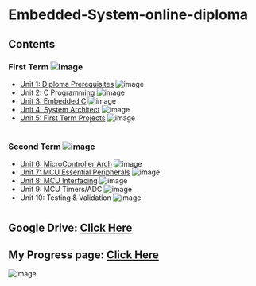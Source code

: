 # Embedded-System-online-diploma
## Contents

### First Term ![image](https://us-central1-progress-markdown.cloudfunctions.net/progress/100?dangerColor=800000&warningColor=ff9900&successColor=006600)

- [Unit 1: Diploma Prerequisites](https://github.com/TawfikTamer/Embedded-System-online-diploma) ![image](https://us-central1-progress-markdown.cloudfunctions.net/progress/100)
- [Unit 2: C Programming](https://github.com/TawfikTamer/Embedded-System-online-diploma/tree/main/Unit_2_C_Programming) ![image](https://us-central1-progress-markdown.cloudfunctions.net/progress/100)
- [Unit 3: Embedded C](https://github.com/TawfikTamer/Embedded-System-online-diploma/tree/main/Unit_3_Embedded_C) ![image](https://us-central1-progress-markdown.cloudfunctions.net/progress/100)
- [Unit 4: System Architect](https://github.com/TawfikTamer/Embedded-System-online-diploma/tree/main/Unit_4_System_Architect) ![image](https://us-central1-progress-markdown.cloudfunctions.net/progress/100)
- [Unit 5: First Term Projects](https://github.com/TawfikTamer/Embedded-System-online-diploma/tree/main/Unit_5_First_Term_Projects) ![image](https://us-central1-progress-markdown.cloudfunctions.net/progress/100)

#
### Second Term ![image](https://us-central1-progress-markdown.cloudfunctions.net/progress/40?dangerColor=800000&warningColor=ff9900&successColor=006600)

- [Unit 6: MicroController Arch](https://github.com/TawfikTamer/Embedded-System-online-diploma/tree/main/Unit_6_MicroController_Arch) ![image](https://us-central1-progress-markdown.cloudfunctions.net/progress/100)
- [Unit 7: MCU Essential Peripherals](https://github.com/TawfikTamer/Embedded-System-online-diploma/tree/main/Unit_7_MCU_Essential_Peripherals) ![image](https://us-central1-progress-markdown.cloudfunctions.net/progress/100)
- [Unit 8: MCU Interfacing](https://github.com/TawfikTamer/Embedded-System-online-diploma/tree/main/Unit_8_MCU_Interfacing) ![image](https://us-central1-progress-markdown.cloudfunctions.net/progress/35)
- Unit 9: MCU Timers/ADC ![image](https://us-central1-progress-markdown.cloudfunctions.net/progress/0)
- Unit 10: Testing & Validation ![image](https://us-central1-progress-markdown.cloudfunctions.net/progress/0)

#
## Google Drive: [Click Here](https://drive.google.com/drive/u/0/folders/1y91bvj3ziwIceGrSEUH6SIjdSMHTLDch) 

## My Progress page: [Click Here](https://www.learn-in-depth-store.com/certificate/tamertawfik665%40gmail.com) 
![image](https://github.com/TawfikTamer/Embedded-System-online-diploma/assets/142694793/bdf34a61-505d-4090-989e-ba0cf46f978f)
